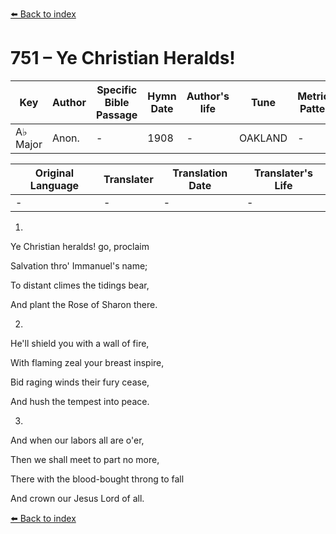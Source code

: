 [⬅️ Back to index](../README.md)

# 751 – Ye Christian Heralds!

Key | Author   | Specific Bible Passage     |Hymn Date |Author's life |Tune |Metrical Pattern   |Composer/Source
-- | --------- | ---------------------------|----------|--------------|-----|-------------------|-------------  
A♭ Major |Anon. |- |1908 |- |OAKLAND |- |F. E. Belden

Original Language | Translater | Translation Date   | Translater's Life  
----------------- | --------- | --------------------|-------------     
\- |- |- |-




1.

Ye Christian heralds!  go, proclaim

Salvation thro' Immanuel's name;

To distant climes the tidings bear,

And plant the Rose of Sharon there.



2.

He'll shield you with a wall of fire,

With flaming zeal your breast inspire,

Bid raging winds their fury cease,

And hush the tempest into peace.



3.

And when our labors all are o'er,

Then we shall meet to part no more,

There with the blood-bought throng to fall

And crown our Jesus Lord of all.





[⬅️ Back to index](../README.md)
